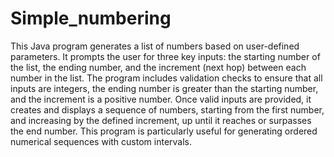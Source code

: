 # Simple_numbering
This Java program generates a list of numbers based on user-defined parameters. It prompts the user for three key inputs: the starting number of the list, the ending number, and the increment (next hop) between each number in the list. The program includes validation checks to ensure that all inputs are integers, the ending number is greater than the starting number, and the increment is a positive number. Once valid inputs are provided, it creates and displays a sequence of numbers, starting from the first number, and increasing by the defined increment, up until it reaches or surpasses the end number. This program is particularly useful for generating ordered numerical sequences with custom intervals.
